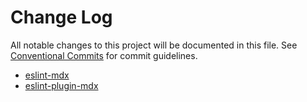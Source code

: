 # Change Log

All notable changes to this project will be documented in this file.
See [Conventional Commits](https://conventionalcommits.org) for commit guidelines.

- [eslint-mdx](./packages/eslint-mdx/CHANGELOG.md)
- [eslint-plugin-mdx](./packages/eslint-plugin-mdx/CHANGELOG.md)
